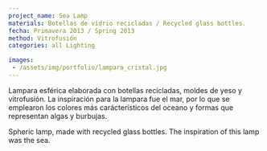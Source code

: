 ```yaml
---
project_name: Sea Lamp
materials: Botellas de vidrio recicladas / Recycled glass bottles.
fecha: Primavera 2013 / Spring 2013
method: Vitrofusión
categories: all Lighting

images:
 - /assets/img/portfolio/lampara_cristal.jpg
---
```


Lampara esférica elaborada con botellas recicladas, moldes de yeso y vitrofusión. La inspiración para la lampara fue el mar, por lo que se emplearon los colores más carácterísticos del oceano y formas que representan algas y burbujas.


Spheric lamp, made with recycled glass bottles. The inspiration of this lamp was the sea.
